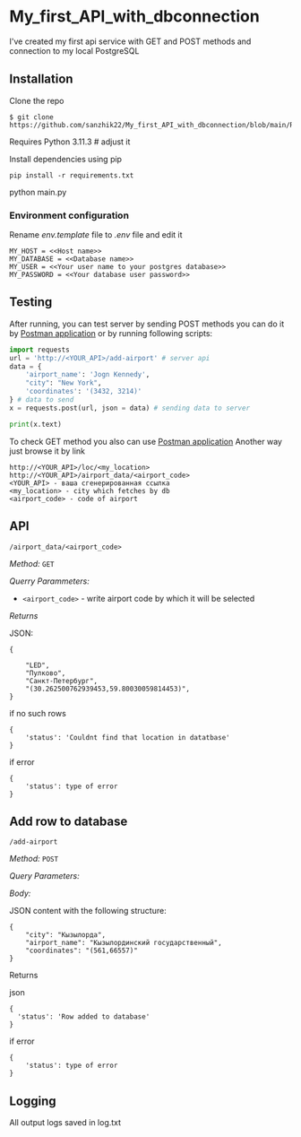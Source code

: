 # My_first_API_with_dbconnection

I've created my first api service with GET and POST methods and connection to my local PostgreSQL 

## Installation
Clone the repo
```
$ git clone https://github.com/sanzhik22/My_first_API_with_dbconnection/blob/main/README.md
```
Requires Python 3.11.3 # adjust it

Install dependencies using pip


```
pip install -r requirements.txt
```
python main.py
### Environment configuration
Rename *env.template* file to *.env* file and edit it 
```
MY_HOST = <<Host name>>
MY_DATABASE = <<Database name>>
MY_USER = <<Your user name to your postgres database>>
MY_PASSWORD = <<Your database user password>>
```

## Testing
After running, you can test server by sending POST methods you can do it by [Postman application](https://web.postman.co/workspace/test_workspace~9296645f-ffb9-4f4f-885c-f3b0b6f2e94f/overview) 
or by running following scripts:
```python
import requests
url = 'http://<YOUR_API>/add-airport' # server api
data = {
    'airport_name': 'Jogn Kennedy',
    "city": "New York",
    'coordinates': '(3432, 3214)'
} # data to send
x = requests.post(url, json = data) # sending data to server

print(x.text)
```

To check GET method you also can use [Postman application](https://web.postman.co/workspace/test_workspace~9296645f-ffb9-4f4f-885c-f3b0b6f2e94f/overview)
Another way just browse it by link
```
http://<YOUR_API>/loc/<my_location> 
http://<YOUR_API>/airport_data/<airport_code>
<YOUR_API> - ваша сгенерированная ссылка
<my_location> - city which fetches by db
<airport_code> - code of airport 
```

## API 
`/airport_data/<airport_code>`

*Method:* `GET`

*Querry Parammeters:*

 - `<airport_code>` - write airport code by which it will be selected

 *Returns*

JSON:

```
{
    
    "LED",
    "Пулково",
    "Санкт-Петербург",
    "(30.262500762939453,59.80030059814453)",
}
```
if no such rows

```
{
    'status': 'Couldnt find that location in datatbase'
}
```

if error 
```
{
    'status': type of error
}
```
## Add row to database

`/add-airport`

*Method:* `POST`

*Query Parameters:*

*Body:*

JSON content with the following structure:

```
{
    "city": "Кызылорда",
    "airport_name": "Кызылординский государственный",
    "coordinates": "(561,66557)"
}
```
Returns

json
```
{
  'status': 'Row added to database'
}
```
if error
```
{
    'status': type of error
}
```

## Logging 
All output logs saved in log.txt